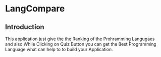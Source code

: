 # LangCompare

## Introduction

This application just give the the Ranking of the Prohramming Langugaes and also While Clicking on Quiz Button you can get the Best Programming Language what can help to to build your Application.
